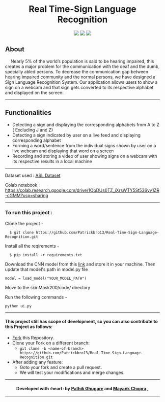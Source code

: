 <h1 align="center">Real Time-Sign Language Recognition </h1>

<div align="center">
 
  [![](https://img.shields.io/badge/Made_with-Python3-red?style=for-the-badge&logo=python)](https://www.python.org/ "Python3")
  [![](https://img.shields.io/badge/Made_with-Tensorflow-red?style=for-the-badge&logo=tensorflow)](https://www.tensorflow.org/ "Tensorflow")
  [![](https://img.shields.io/badge/Made_with-Tkinter-red?style=for-the-badge&logo=tkinter)](https://docs.python.org/3/library/tkinter.html "Tkinter")
  
</div>

<h2> About </h2>

&emsp; Nearly 5% of the world’s population is said to be hearing impaired, this creates a major problem for the communication with the deaf and the dumb, specially abled persons. To decrease the communication gap between hearing impaired community and the normal persons, we have designed a Sign Language Recognition System.
Our application allows users to show a sign on a webcam and that sign gets converted to its respective alphabet and displayed on the screen. 

---

<h2> Functionalities </h2>

* Detecting a sign and displaying the corresponding alphabets from A to Z ( Excluding J and Z)
* Detecting a sign indicated by user on a live feed and displaying corresponding alphabet
* Forming a word/sentence from the individual signs shown by user on a live webcam and displaying that word on a screen
* Recording and storing a video of user showing signs on a webcam with its respective results in a local machine 


---


Dataset used : [ASL Dataset](https://drive.google.com/drive/folders/1v3EWedumUJ64xmrPOfQ7e3GJ5K-GC45d?usp=sharing)

Colab notebook : https://colab.research.google.com/drive/1ObDUs0TZ_iXrsWTY5St536yy1ZR-cGMM?usp=sharing

---


  
### To run this project :

Clone the project -
```
  $ git clone https://github.com/Patrickbro13/Real-Time-Sign-Language-Recognition.git
```
  
Install all the reqirements -
```
  $ pip install -r requirements.txt
 ``` 
 
Download the CNN model from this [link](https://drive.google.com/file/d/1-81s-_ke_heseeqBsKTZoJcqbcAON8ct/view?usp=sharing) and store it in your machine.
Then update that model's path in model.py file
```
model = load_model("YOUR_MODEL_PATH")
```

Move to the skinMask200/code/ directory 

Run the following commands -

```
python ui.py
```

---
#### This project still has scope of development, so you can also contribute to this Project as follows:
* [Fork](https://github.com/Patrickbro13/Real-Time-Sign-Language-Recognition) this Repository.
* Clone your Fork on a different branch:
	* `git clone -b <name-of-branch> https://github.com/Patrickbro13/Real-Time-Sign-Language-Recognition.git`
* After adding any feature:
	* Goto your fork and create a pull request.
	* We will test your modifications and merge changes.

---
<h4 align="center"><b>Developed with :heart: by 
<a href="https://github.com/Patrickbro13">Pathik Ghugare</a> and <a href="https://github.com/Mayank7832">Mayank Chopra</a> </b> , 
</h4>

---
